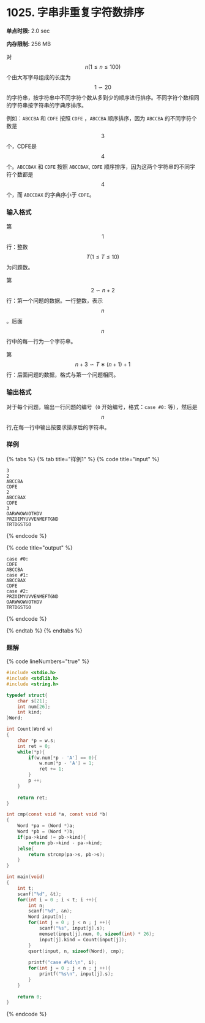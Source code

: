 # 1025. 字串非重复字符数排序

**单点时限:** 2.0 sec

**内存限制:** 256 MB

对 $$n(1≤n≤100)$$ 个由大写字母组成的长度为 $$1∽20$$ 的字符串，按字符串中不同字符个数从多到少的顺序进行排序。不同字符个数相同的字符串按字符串的字典序排序。

例如：`ABCCBA` 和 `CDFE` 按照 `CDFE` ，`ABCCBA` 顺序排序，因为 `ABCCBA` 的不同字符个数是$$3$$ 个，CDFE是$$4$$ 个。`ABCCBAX` 和 `CDFE` 按照 `ABCCBAX`, `CDFE` 顺序排序，因为这两个字符串的不同字符个数都是 $$4$$ 个，而 `ABCCBAX` 的字典序小于 `CDFE`。

### 输入格式

第 $$1$$ 行：整数$$T (1≤T≤10)$$为问题数。

第 $$2∽n+2$$ 行：第一个问题的数据。一行整数，表示$$n$$。后面$$n$$ 行中的每一行为一个字符串。

第 $$n+3∽T∗(n+1)+1$$ 行：后面问题的数据，格式与第一个问题相同。

### 输出格式

对于每个问题，输出一行问题的编号（`0` 开始编号，格式：`case #0:` 等），然后是 $$n$$ 行,在每一行中输出按要求排序后的字符串。

### 样例

{% tabs %}
{% tab title="样例1" %}
{% code title="input" %}
```
3
2
ABCCBA
CDFE
2
ABCCBAX
CDFE
3
OARWWOWVOTHDV
PRZOIMYUVVENMEFTGND
TRTDGSTGO
```
{% endcode %}

{% code title="output" %}
```
case #0:
CDFE
ABCCBA
case #1:
ABCCBAX
CDFE
case #2:
PRZOIMYUVVENMEFTGND
OARWWOWVOTHDV
TRTDGSTGO
```
{% endcode %}


{% endtab %}
{% endtabs %}

### 题解

{% code lineNumbers="true" %}
```c
#include <stdio.h>
#include <stdlib.h>
#include <string.h>

typedef struct{
	char s[21];
	int num[26];
	int kind;
}Word;

int Count(Word w)
{
	char *p = w.s;
	int ret = 0;
	while(*p){
		if(w.num[*p - 'A'] == 0){
			w.num[*p - 'A'] = 1;
			ret += 1;
		}
		p ++;
	}
	
	return ret;
}

int cmp(const void *a, const void *b)
{
	Word *pa = (Word *)a;
	Word *pb = (Word *)b;
	if(pa->kind != pb->kind){
		return pb->kind - pa->kind;
	}else{
		return strcmp(pa->s, pb->s);
	}
}

int main(void)
{
	int t;
	scanf("%d", &t);
	for(int i = 0 ; i < t; i ++){
		int n;
		scanf("%d", &n);
		Word input[n];
		for(int j = 0 ; j < n ; j ++){
			scanf("%s", input[j].s);
			memset(input[j].num, 0, sizeof(int) * 26);
			input[j].kind = Count(input[j]);
		}
		qsort(input, n, sizeof(Word), cmp);
		
		printf("case #%d:\n", i);
		for(int j = 0 ; j < n ; j ++){
			printf("%s\n", input[j].s);
		}
	}
	
	return 0;
}
```
{% endcode %}

